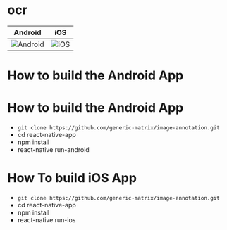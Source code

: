# ocr

Android      |  iOS
:-------------------------:|:-------------------------:
![Android](https://github.com/generic-matrix/image-annotation/blob/main/output/output.gif?raw=true)  |  ![iOS](https://github.com/generic-matrix/image-annotation/blob/main/output/output2.gif?raw=true)

# How to build the Android App

# How to build the Android App

* ```git clone https://github.com/generic-matrix/image-annotation.git```
* cd react-native-app
* npm install
* react-native run-android


# How To build iOS App

* ```git clone https://github.com/generic-matrix/image-annotation.git```
* cd react-native-app
* npm install
* react-native run-ios
